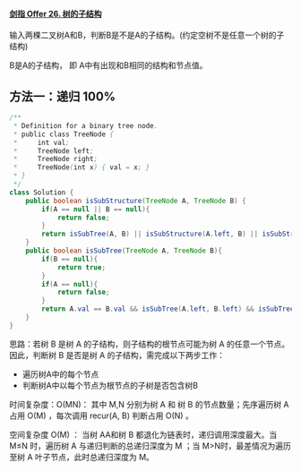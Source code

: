 #### [剑指 Offer 26. 树的子结构](https://leetcode-cn.com/problems/shu-de-zi-jie-gou-lcof/)

输入两棵二叉树A和B，判断B是不是A的子结构。(约定空树不是任意一个树的子结构)

B是A的子结构， 即 A中有出现和B相同的结构和节点值。



## 方法一：递归 100%

```java
/**
 * Definition for a binary tree node.
 * public class TreeNode {
 *     int val;
 *     TreeNode left;
 *     TreeNode right;
 *     TreeNode(int x) { val = x; }
 * }
 */
class Solution {
    public boolean isSubStructure(TreeNode A, TreeNode B) {
        if(A == null || B == null){
            return false;
        }
        return isSubTree(A, B) || isSubStructure(A.left, B) || isSubStructure(A.right, B);
    }
    public boolean isSubTree(TreeNode A, TreeNode B){
        if(B == null){
            return true;
        }
        if(A == null){
            return false;
        }
        return A.val == B.val && isSubTree(A.left, B.left) && isSubTree(A.right, B.right);
    }
}
```

思路：若树 B 是树 A 的子结构，则子结构的根节点可能为树 A 的任意一个节点。因此，判断树 B 是否是树 A 的子结构，需完成以下两步工作：

- 遍历树A中的每个节点
- 判断树A中以每个节点为根节点的子树是否包含树B

时间复杂度：O(MN)： 其中 M,N 分别为树 A 和 树 B 的节点数量；先序遍历树 A 占用 O(M) ，每次调用 recur(A, B) 判断占用 O(N) 。

空间复杂度 O(M) ： 当树 AA和树 B 都退化为链表时，递归调用深度最大。当 M≤N 时，遍历树 A 与递归判断的总递归深度为 M ；当 M>N时，最差情况为遍历至树 A 叶子节点，此时总递归深度为 M。
